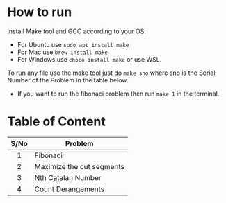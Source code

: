 # How to run

Install Make tool and GCC according to your OS.

- For Ubuntu use `sudo apt install make`
- For Mac use `brew install make`
- For Windows use `choco install make` or use WSL.

To run any file use the make tool just do `make sno` where sno is the Serial Number of the Problem in the table below.

- If you want to run the fibonaci problem then run `make 1` in the terminal.

# Table of Content

| S/No | Problem                   |
| :--: | ------------------------- |
|  1   | Fibonaci                  |
|  2   | Maximize the cut segments |
|  3   | Nth Catalan Number        |
|  4   | Count Derangements        |

